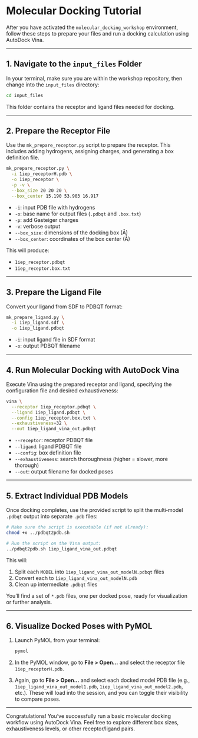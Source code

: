 # Molecular Docking Tutorial

After you have activated the `molecular_docking_workshop` environment, follow these steps to prepare your files and run a docking calculation using AutoDock Vina.

---

## 1. Navigate to the `input_files` Folder

In your terminal, make sure you are within the workshop repository, then change into the `input_files` directory:

```bash
cd input_files
```

This folder contains the receptor and ligand files needed for docking.

---

## 2. Prepare the Receptor File

Use the `mk_prepare_receptor.py` script to prepare the receptor. This includes adding hydrogens, assigning charges, and generating a box definition file.

```bash
mk_prepare_receptor.py \
  -i 1iep_receptorH.pdb \
  -o 1iep_receptor \
  -p -v \
  --box_size 20 20 20 \
  --box_center 15.190 53.903 16.917
```

- `-i`: input PDB file with hydrogens
- `-o`: base name for output files (`.pdbqt` and `.box.txt`)
- `-p`: add Gasteiger charges
- `-v`: verbose output
- `--box_size`: dimensions of the docking box (Å)
- `--box_center`: coordinates of the box center (Å)

This will produce:

- `1iep_receptor.pdbqt`
- `1iep_receptor.box.txt`

---

## 3. Prepare the Ligand File

Convert your ligand from SDF to PDBQT format:

```bash
mk_prepare_ligand.py \
  -i 1iep_ligand.sdf \
  -o 1iep_ligand.pdbqt
```

- `-i`: input ligand file in SDF format
- `-o`: output PDBQT filename

---

## 4. Run Molecular Docking with AutoDock Vina

Execute Vina using the prepared receptor and ligand, specifying the configuration file and desired exhaustiveness:

```bash
vina \
  --receptor 1iep_receptor.pdbqt \
  --ligand 1iep_ligand.pdbqt \
  --config 1iep_receptor.box.txt \
  --exhaustiveness=32 \
  --out 1iep_ligand_vina_out.pdbqt
```

- `--receptor`: receptor PDBQT file
- `--ligand`: ligand PDBQT file
- `--config`: box definition file
- `--exhaustiveness`: search thoroughness (higher = slower, more thorough)
- `--out`: output filename for docked poses

---

## 5. Extract Individual PDB Models

Once docking completes, use the provided script to split the multi‐model `.pdbqt` output into separate `.pdb` files:

```bash
# Make sure the script is executable (if not already):
chmod +x ../pdbqt2pdb.sh

# Run the script on the Vina output:
../pdbqt2pdb.sh 1iep_ligand_vina_out.pdbqt
```

This will:

1. Split each `MODEL` into `1iep_ligand_vina_out_modelN.pdbqt` files
2. Convert each to `1iep_ligand_vina_out_modelN.pdb`
3. Clean up intermediate `.pdbqt` files

You’ll find a set of `*.pdb` files, one per docked pose, ready for visualization or further analysis.

---

## 6. Visualize Docked Poses with PyMOL

1. Launch PyMOL from your terminal:

    ```bash
    pymol
    ```

2. In the PyMOL window, go to **File > Open...** and select the receptor file `1iep_receptorH.pdb`.

3. Again, go to **File > Open...** and select each docked model PDB file (e.g., `1iep_ligand_vina_out_model1.pdb`, `1iep_ligand_vina_out_model2.pdb`, etc.). These will load into the session, and you can toggle their visibility to compare poses.

---

Congratulations! You’ve successfully run a basic molecular docking workflow using AutoDock Vina. Feel free to explore different box sizes, exhaustiveness levels, or other receptor/ligand pairs.
